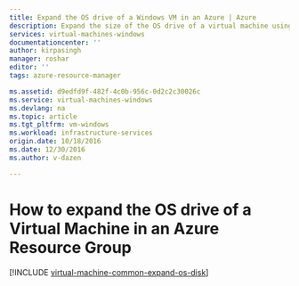 ```yaml
---
title: Expand the OS drive of a Windows VM in an Azure | Azure
description: Expand the size of the OS drive of a virtual machine using Azure Powershell in the  Resource Manager deployment model.
services: virtual-machines-windows
documentationcenter: ''
author: kirpasingh
manager: roshar
editor: ''
tags: azure-resource-manager

ms.assetid: d9edfd9f-482f-4c0b-956c-0d2c2c30026c
ms.service: virtual-machines-windows
ms.devlang: na
ms.topic: article
ms.tgt_pltfrm: vm-windows
ms.workload: infrastructure-services
origin.date: 10/18/2016
ms.date: 12/30/2016
ms.author: v-dazen

---
```

# How to expand the OS drive of a Virtual Machine in an Azure Resource Group
[!INCLUDE [virtual-machine-common-expand-os-disk](../../../includes/virtual-machines-common-expand-os-disk.md)]
